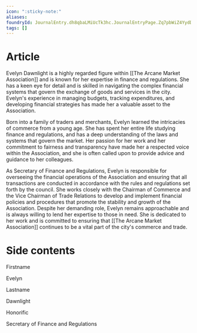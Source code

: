 ```yaml
---
icon: ":sticky-note:"
aliases: 
foundryId: JournalEntry.dh8qbaLMiUcTk3hc.JournalEntryPage.Zq7pbWiZ4YydDOnB
tags: []
---
```





# Article
Evelyn Dawnlight is a highly regarded figure within [[The Arcane Market Association]] and is known for her expertise in finance and regulations. She has a keen eye for detail and is skilled in navigating the complex financial systems that govern the exchange of goods and services in the city. Evelyn's experience in managing budgets, tracking expenditures, and developing financial strategies has made her a valuable asset to the Association.

Born into a family of traders and merchants, Evelyn learned the intricacies of commerce from a young age. She has spent her entire life studying finance and regulations, and has a deep understanding of the laws and systems that govern the market. Her passion for her work and her commitment to fairness and transparency have made her a respected voice within the Association, and she is often called upon to provide advice and guidance to her colleagues.

As Secretary of Finance and Regulations, Evelyn is responsible for overseeing the financial operations of the Association and ensuring that all transactions are conducted in accordance with the rules and regulations set forth by the council. She works closely with the Chairman of Commerce and the Vice Chairman of Trade Relations to develop and implement financial policies and procedures that promote the stability and growth of the Association. Despite her demanding role, Evelyn remains approachable and is always willing to lend her expertise to those in need. She is dedicated to her work and is committed to ensuring that [[The Arcane Market Association]] continues to be a vital part of the city's commerce and trade.


# Side contents
Firstname

Evelyn

Lastname

Dawnlight

Honorific

Secretary of Finance and Regulations
